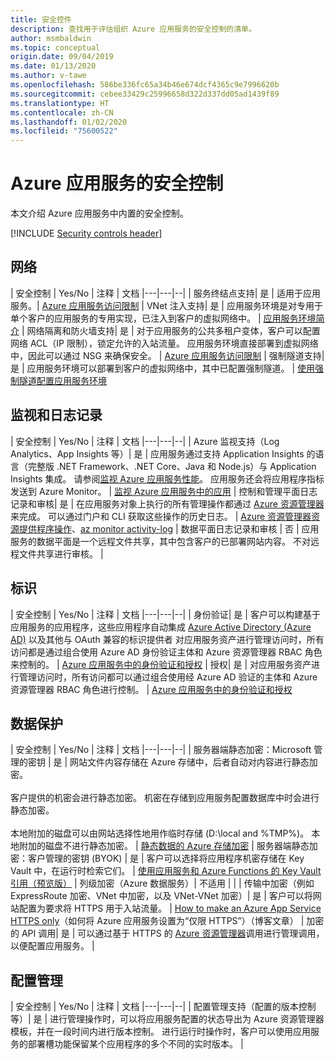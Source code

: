 ```yaml
---
title: 安全控件
description: 查找用于评估组织 Azure 应用服务的安全控制的清单。
author: msmbaldwin
ms.topic: conceptual
origin.date: 09/04/2019
ms.date: 01/13/2020
ms.author: v-tawe
ms.openlocfilehash: 586be336fc65a34b46e674dcf4365c9e7996620b
ms.sourcegitcommit: cebee33429c25996658d322d337dd05ad1439f89
ms.translationtype: HT
ms.contentlocale: zh-CN
ms.lasthandoff: 01/02/2020
ms.locfileid: "75600522"
---
```

# <a name="security-controls-for-azure-app-service"></a>Azure 应用服务的安全控制

本文介绍 Azure 应用服务中内置的安全控制。

[!INCLUDE [Security controls header](../../includes/security-controls-header.md)]

## <a name="network"></a>网络

| 安全控制 | Yes/No | 注释 | 文档
|---|---|--|
| 服务终结点支持| 是 | 适用于应用服务。| [Azure 应用服务访问限制](app-service-ip-restrictions.md)
| VNet 注入支持| 是 | 应用服务环境是对专用于单个客户的应用服务的专用实现，已注入到客户的虚拟网络中。 | [应用服务环境简介](environment/intro.md)
| 网络隔离和防火墙支持| 是 | 对于应用服务的公共多租户变体，客户可以配置网络 ACL（IP 限制），锁定允许的入站流量。  应用服务环境直接部署到虚拟网络中，因此可以通过 NSG 来确保安全。 | [Azure 应用服务访问限制](app-service-ip-restrictions.md)
| 强制隧道支持| 是 | 应用服务环境可以部署到客户的虚拟网络中，其中已配置强制隧道。 | [使用强制隧道配置应用服务环境](environment/forced-tunnel-support.md)

## <a name="monitoring--logging"></a>监视和日志记录

| 安全控制 | Yes/No | 注释 | 文档
|---|---|--|
| Azure 监视支持（Log Analytics、App Insights 等）| 是 | 应用服务通过支持 Application Insights 的语言（完整版 .NET Framework、.NET Core、Java 和 Node.js）与 Application Insights 集成。  请参阅[监视 Azure 应用服务性能](../azure-monitor/app/azure-web-apps.md)。 应用服务还会将应用程序指标发送到 Azure Monitor。 | [监视 Azure 应用服务中的应用](web-sites-monitor.md)
| 控制和管理平面日志记录和审核| 是 | 在应用服务对象上执行的所有管理操作都通过 [Azure 资源管理器](../azure-resource-manager/index.yml)来完成。 可以通过门户和 CLI 获取这些操作的历史日志。 | [Azure 资源管理器资源提供程序操作](../role-based-access-control/resource-provider-operations.md#microsoftweb)、[az monitor activity-log](/cli/monitor/activity-log)
| 数据平面日志记录和审核 | 否 | 应用服务的数据平面是一个远程文件共享，其中包含客户的已部署网站内容。  不对远程文件共享进行审核。 |

## <a name="identity"></a>标识

| 安全控制 | Yes/No | 注释 |  文档
|---|---|--|
| 身份验证| 是 | 客户可以构建基于应用服务的应用程序，这些应用程序自动集成 [Azure Active Directory (Azure AD)](../active-directory/index.yml) 以及其他与 OAuth 兼容的标识提供者 对应用服务资产进行管理访问时，所有访问都是通过组合使用 Azure AD 身份验证主体和 Azure 资源管理器 RBAC 角色来控制的。 | [Azure 应用服务中的身份验证和授权](overview-authentication-authorization.md)
| 授权| 是 | 对应用服务资产进行管理访问时，所有访问都可以通过组合使用经 Azure AD 验证的主体和 Azure 资源管理器 RBAC 角色进行控制。  | [Azure 应用服务中的身份验证和授权](overview-authentication-authorization.md)

## <a name="data-protection"></a>数据保护

| 安全控制 | Yes/No | 注释 | 文档
|---|---|--|
| 服务器端静态加密：Microsoft 管理的密钥 | 是 | 网站文件内容存储在 Azure 存储中，后者自动对内容进行静态加密。 <br><br>客户提供的机密会进行静态加密。 机密在存储到应用服务配置数据库中时会进行静态加密。<br><br>本地附加的磁盘可以由网站选择性地用作临时存储 (D:\local and %TMP%)。 本地附加的磁盘不进行静态加密。 | [静态数据的 Azure 存储加密](../storage/common/storage-service-encryption.md)
| 服务器端静态加密：客户管理的密钥 (BYOK) | 是 | 客户可以选择将应用程序机密存储在 Key Vault 中，在运行时检索它们。 | [使用应用服务和 Azure Functions 的 Key Vault 引用（预览版）](app-service-key-vault-references.md)
| 列级加密（Azure 数据服务）| 不适用 | |
| 传输中加密（例如 ExpressRoute 加密、VNet 中加密，以及 VNet-VNet 加密）| 是 | 客户可以将网站配置为要求将 HTTPS 用于入站流量。  | [How to make an Azure App Service HTTPS only](https://blogs.msdn.microsoft.com/benjaminperkins/2017/11/30/how-to-make-an-azure-app-service-https-only/)（如何将 Azure 应用服务设置为“仅限 HTTPS”）（博客文章）
| 加密的 API 调用| 是 | 可以通过基于 HTTPS 的 [Azure 资源管理器](../azure-resource-manager/index.yml)调用进行管理调用，以便配置应用服务。 |

## <a name="configuration-management"></a>配置管理

| 安全控制 | Yes/No | 注释 | 文档
|---|---|--|
| 配置管理支持（配置的版本控制等）| 是 | 进行管理操作时，可以将应用服务配置的状态导出为 Azure 资源管理器模板，并在一段时间内进行版本控制。 进行运行时操作时，客户可以使用应用服务的部署槽功能保留某个应用程序的多个不同的实时版本。 | 

<!-- ## Next steps -->

<!-- - Learn more about the [built-in security controls across Azure services](../security/fundamentals/security-controls.md). -->
